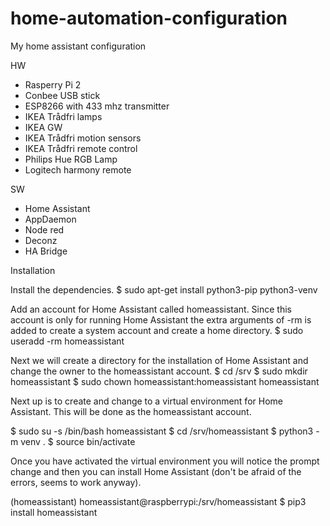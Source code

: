 # home-automation-configuration
My home assistant configuration

HW
* Rasperry Pi 2
* Conbee USB stick
* ESP8266 with 433 mhz transmitter
* IKEA Trådfri lamps
* IKEA GW
* IKEA Trådfri motion sensors
* IKEA Trådfri remote control
* Philips Hue RGB Lamp
* Logitech harmony remote

SW
* Home Assistant
* AppDaemon
* Node red
* Deconz
* HA Bridge


Installation

Install the dependencies.
$ sudo apt-get install python3-pip python3-venv

Add an account for Home Assistant called homeassistant. Since this account is only for running Home Assistant the extra arguments of -rm is added to create a system account and create a home directory.
$ sudo useradd -rm homeassistant

Next we will create a directory for the installation of Home Assistant and change the owner to the homeassistant account.
$ cd /srv
$ sudo mkdir homeassistant
$ sudo chown homeassistant:homeassistant homeassistant

Next up is to create and change to a virtual environment for Home Assistant. This will be done as the homeassistant account.

$ sudo su -s /bin/bash homeassistant
$ cd /srv/homeassistant
$ python3 -m venv .
$ source bin/activate

Once you have activated the virtual environment you will notice the prompt change and then you can install Home Assistant (don't be afraid of the errors, seems to work anyway).

(homeassistant) homeassistant@raspberrypi:/srv/homeassistant $ pip3 install homeassistant


